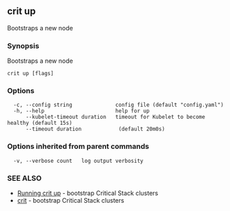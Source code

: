 ## crit up

Bootstraps a new node

### Synopsis

Bootstraps a new node

```
crit up [flags]
```

### Options

```
  -c, --config string              config file (default "config.yaml")
  -h, --help                       help for up
      --kubelet-timeout duration   timeout for Kubelet to become healthy (default 15s)
      --timeout duration            (default 20m0s)
```

### Options inherited from parent commands

```
  -v, --verbose count   log output verbosity
```

### SEE ALSO

* [Running crit up](/crit-guide/running-crit-up.md)	 - bootstrap Critical Stack clusters
* [crit](crit.md)	 - bootstrap Critical Stack clusters

